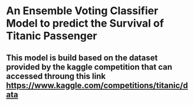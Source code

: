 # An Ensemble Voting Classifier Model to predict the Survival of Titanic Passenger

## This model is build based on the dataset provided by the kaggle competition that can accessed throung this link https://www.kaggle.com/competitions/titanic/data
